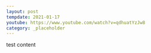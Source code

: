 ```yaml
---
layout: post
tempdate: 2021-01-17
youtube: https://www.youtube.com/watch?v=qdhuatYzJw8
category: _placeholder
---
```

test content